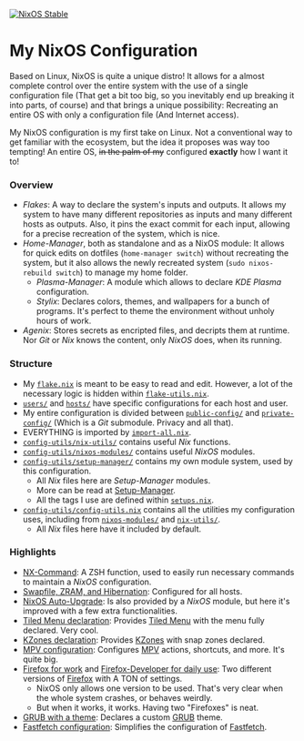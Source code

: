 [![NixOS Stable](https://img.shields.io/badge/NixOS-25.05-blue.svg?style=flat-square&logo=NixOS&logoColor=white)](https://nixos.org)
# My NixOS Configuration

Based on Linux, NixOS is quite a unique distro! It allows for a almost complete control over the entire system with the use of a single configuration file (That get a bit too big, so you inevitably end up breaking it into parts, of course) and that brings a unique possibility: Recreating an entire OS with only a configuration file (And Internet access).

My NixOS configuration is my first take on Linux. Not a conventional way to get familiar with the ecosystem, but the idea it proposes was way too tempting! An entire OS, <s>in the palm of my</s> configured __exactly__ how I want it to!

### Overview
- _Flakes_: A way to declare the system's inputs and outputs. It allows my system to have many different repositories as inputs and many different hosts as outputs. Also, it pins the exact commit for each input, allowing for a precise recreation of the system, which is nice.
- _Home-Manager_, both as standalone and as a NixOS module: It allows for quick edits on dotfiles (`home-manager switch`) without recreating the system, but it also allows the newly recreated system (`sudo nixos-rebuild switch`) to manage my home folder.
  - _Plasma-Manager_: A module which allows to declare _KDE Plasma_ configuration.
  - _Stylix_: Declares colors, themes, and wallpapers for a bunch of programs. It's perfect to theme the environment without unholy hours of work.
- _Agenix_: Stores secrets as encripted files, and decripts them at runtime. Nor _Git_ or _Nix_ knows the content, only _NixOS_ does, when its running.

### Structure
- My [`flake.nix`](./flake.nix) is meant to be easy to read and edit. However, a lot of the necessary logic is hidden within [`flake-utils.nix`](./flake-utils.nix).
- [`users/`](./users/) and [`hosts/`](./hosts/) have specific configurations for each host and user.
- My entire configuration is divided between [`public-config/`](./public-config/) and [`private-config/`](./private-config/) (Which is a _Git_ submodule. Privacy and all that).
- EVERYTHING is imported by [`import-all.nix`](./import-all.nix).
- [`config-utils/nix-utils/`](./config-utils/nix-utils/) contains useful _Nix_ functions.
- [`config-utils/nixos-modules/`](./config-utils/nixos-modules/) contains useful _NixOS_ modules.
- [`config-utils/setup-manager/`](./config-utils/setup-manager/) contains my own module system, used by this configuration.
  - All _Nix_ files here are _Setup-Manager_ modules.
  - More can be read at [Setup-Manager](./config-utils/setup-manager/).
  - All the tags I use are defined within [`setups.nix`](./setups.nix).
- [`config-utils/config-utils.nix`](./config-utils/config-utils.nix) contains all the utilities my configuration uses, including from [`nixos-modules/`](./config-utils/nixos-modules/) and [`nix-utils/`](./config-utils/nix-utils/).
  - All _Nix_ files here have it included by default.

### Highlights
- [NX-Command](./public-config/programs/shells/zsh+nx-command.nix): A ZSH function, used to easily run necessary commands to maintain a _NixOS_ configuration.
- [Swapfile, ZRAM, and Hibernation](./public-config/configurations/system-features.nix): Configured for all hosts.
- [NixOS Auto-Upgrade](./public-config/configurations/system-features+auto-upgrade.nix): Is also provided by a _NixOS_ module, but here it's improved with a few extra functionalities.
- [Tiled Menu declaration](./public-config/programs/desktop-environments/plasma-tiledmenu.nix): Provides [Tiled Menu](https://github.com/Zren/plasma-applet-tiledmenu) with the menu fully declared. Very cool.
- [KZones declaration](public-config/programs/desktop-environments/plasma-kwin-kzones.personal.nix): Provides [KZones](https://github.com/gerritdevriese/kzones) with snap zones declared.
- [MPV configuration](./public-config/programs/apps/mpv.nix): Configures [MPV](https://mpv.io/) actions, shortcuts, and more. It's quite big.
- [Firefox for work](./public-config/programs/apps/firefox.nix) and [Firefox-Developer for daily use](./public-config/programs/apps/firefox-devedition.nix): Two different versions of [Firefox](https://www.firefox.com) with A TON of settings.
  - NixOS only allows one version to be used. That's very clear when the whole system crashes, or behaves weirdly.
  - But when it works, it works. Having two "Firefoxes" is neat.
- [GRUB with a theme](./public-config/programs/bootloaders/grub.nix): Declares a custom [GRUB](https://www.gnu.org/software/grub/) theme.
- [Fastfetch configuration](./public-config/programs/apps/fastfetch.nix): Simplifies the configuration of [Fastfetch](https://github.com/fastfetch-cli/fastfetch).
